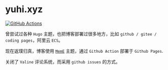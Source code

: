 # yuhi.xyz

[![GitHub Actions](https://github.com/yuhixyz/yuhixyz.github.io/workflows/build/badge.svg)](https://github.com/yuhixyz/yuhixyz.github.io/actions)

曾尝试过各种 `Hugo` 主题，也把博客部署过很多地方，比如 `github / gitee / coding pages`，阿里云 `ECS`。

现在返璞归真，博客使用 [`MemE`](https://github.com/reuixiy/hugo-theme-meme) 主题，通过 `Github Action` 部署于 `Github Pages`.

关闭了 `Valine` 评论系统，而采用 `github issues` 的方式。